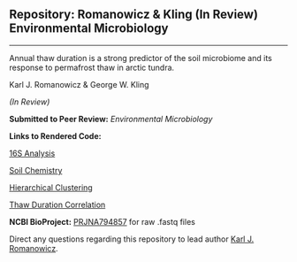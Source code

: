 ## Repository: Romanowicz & Kling (In Review) Environmental Microbiology
____________________________________________________________

Annual thaw duration is a strong predictor of the soil microbiome and its response to permafrost thaw in arctic tundra. 

Karl J. Romanowicz & George W. Kling

*(In Review)*

**Submitted to Peer Review:** *Environmental Microbiology*

**Links to Rendered Code:** 

[16S Analysis](https://rpubs.com/kjromano/EnvMicro22_16S_Analysis)

[Soil Chemistry](https://rpubs.com/kjromano/EnvMicro22_SOIL_Analysis)

[Hierarchical Clustering](https://rpubs.com/kjromano/EnvMicro22_CLUSTER_Analysis)

[Thaw Duration Correlation](https://rpubs.com/kjromano/EnvMicro22_CORR_Analysis)

**NCBI BioProject:** [PRJNA794857](https://www.ncbi.nlm.nih.gov/bioproject/?term=PRJNA794857) for raw .fastq files

Direct any questions regarding this repository to lead author [Karl J. Romanowicz](mailto:kjromano@umich.edu).
